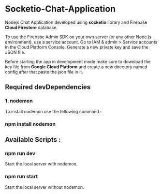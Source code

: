 # Socketio-Chat-Application

Nodejs Chat Application developed using **socketio** library and Firebase **Cloud Firestore** database.
<br>

To use the Firebase Admin SDK on your own server (or any other Node.js environment), use a service account. Go to IAM & admin > Service accounts in the Cloud Platform Console. Generate a new private key and save the JSON file. 

Before starting the app in development mode make sure to download the key file from **Google Cloud Platform** and create a new directory named config after that paste the json file in it.
<br>

## Required devDependencies
### 1. nodemon <br>
To install nodemon use the following command : <br>
### npm install nodemon

## Available Scripts : 

### npm run dev
Start the local server with nodemon.

### npm run start 
Start the local server without nodemon.
